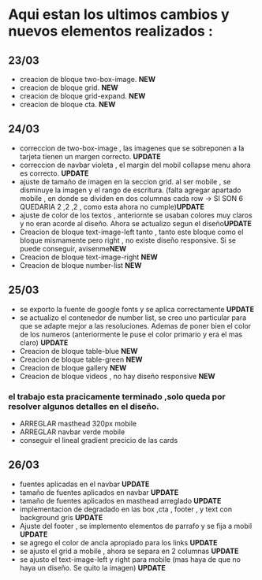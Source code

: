 <h1> Aqui estan los ultimos cambios y nuevos elementos realizados :</h1>


<h2>23/03</h2>
<ul> 
    <!--<li>se aplico cambio en one box, two box donde se aplica el  lineal gradient como corresponde. UPDATE</li>-->
    <li>creacion de bloque two-box-image. <b>NEW</b></li>
    <li>creacion de bloque grid. <b>NEW</b></li>
    <li>creacion de bloque grid-expand. <b>NEW</b></li>
    <li>creacion de bloque cta. <b>NEW</b></li>
</ul>


<h2>24/03</h2>
<ul> 
    <li>correccion de two-box-image , las imagenes que se sobreponen a la tarjeta tienen un margen correcto. <b>UPDATE</b></li>
    <li>correccion de navbar violeta , el margin del mobil collapse menu ahora es correcto. <b>UPDATE</b></li>
    <li> ajuste de tamaño de imagen en la seccion grid. al ser mobile , se disminuye la imagen y el rango de escritura. (falta agregar apartado mobile , en donde se dividen en dos columnas cada row -> SI SON 6 QUEDARIA 2 ,2 ,2 , como esta ahora no cumple)<b>UPDATE</b></li>
    <li> ajuste de color de los textos , anteriornte se usaban colores muy claros y no eran acorde al diseño. Ahora se actualizo segun el diseño<b>UPDATE</b></li>
    <li>Creacion de bloque text-image-left tanto , tanto este bloque como el bloque mismamente pero right , no existe diseño responsive. Si se puede conseguir, avisenme<b>NEW</b></li>
    <li>Creacion de bloque text-image-right <b>NEW</b></li>
    <li>Creacion de bloque number-list <b>NEW</b></li>
</ul>

<h2>25/03</h2>
<ul>
<li>se exporto la fuente de google fonts y se aplica correctamente <b>UPDATE</b></li>
<li>se actualizo el contenedor de number list, se creo uno particular para que se adapte mejor a las resoluciones. Ademas de poner bien el color de los numeros (anteriormente le puse el color primario y era el mas claro) <b>UPDATE</b></li>
<li>Creacion de bloque table-blue <b>NEW</b></li>
<li>Creacion de bloque table-green <b>NEW</b></li>
<li>Creacion de bloque gallery <b>NEW</b></li>
<li>Creacion de bloque videos , no hay diseño responsive <b>NEW</b></li>
</ul>

<h3>el trabajo esta pracicamente terminado ,solo queda por resolver algunos detalles en el diseño. </h3>
<ul>
<li>ARREGLAR masthead 320px mobile</li>
<li>ARREGLAR navbar verde mobile</li>
<li>conseguir el lineal gradient precicio de las cards</li>
</ul>


<h2>26/03</h2>
<ul>
<li>fuentes aplicadas en el navbar <b>UPDATE</b></li>
<li>tamaño de fuentes aplicados en navbar <b>UPDATE</b></li>
<li>tamaño de fuentes aplicados en masthead arreglado <b>UPDATE</b></li>
<li> implementacion de degradado en las box ,cta , footer , y text con background gris <b>UPDATE</b></li>
<li> Ajuste del footer , se implemento elementos de parrafo y se fija a mobil <b>UPDATE</b></li>
<li> se agrego el color de ancla apropiado para los links <b>UPDATE</b></li>
<li> se ajusto el grid a mobile , ahora se separa en 2 columnas <b>UPDATE</b></li>
<li> se ajusto el text-image-left y right para mobile (mas haya de que no haya un diseño. Se quito la imagen) <b>UPDATE</b></li>
</ul>